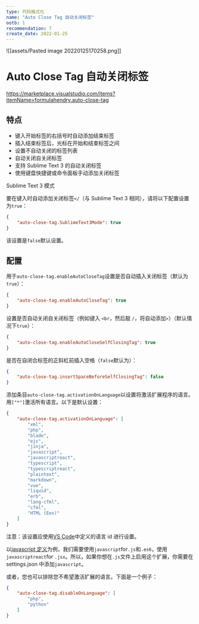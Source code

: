 ```yaml
---
type: 代码格式化
name: "Auto Close Tag 自动关闭标签"
ootb: 1
recommendation: 7
create_date: 2022-01-25
---
```


![[assets/Pasted image 20220125170258.png]]

# Auto Close Tag 自动关闭标签

https://marketplace.visualstudio.com/items?itemName=formulahendry.auto-close-tag


## 特点
-   键入开始标签的右括号时自动添加结束标签
-   插入结束标签后，光标在开始和结束标签之间
-   设置不自动关闭的标签列表
-   自动关闭自关闭标签
-   支持 Sublime Text 3 的自动关闭标签
-   使用键盘快捷键或命令面板手动添加关闭标签

Sublime Text 3 模式

要在键入时自动添加关闭标签`</`（与 Sublime Text 3 相同），请将以下配置设置为`true`：

```json
{
    "auto-close-tag.SublimeText3Mode": true
}
```

该设置是`false`默认设置。

## 配置

用于`auto-close-tag.enableAutoCloseTag`设置是否自动插入关闭标签（默认为`true`）：

```json
{
    "auto-close-tag.enableAutoCloseTag": true
}
```

设置是否自动关闭自关闭标签（例如键入 `<br`，然后敲 `/`，将自动添加`>`）（默认情况下`true`）：

```json
{
    "auto-close-tag.enableAutoCloseSelfClosingTag": true
}
```

是否在自闭合标签的正斜杠前插入空格（`false`默认为）：

```json
{
    "auto-close-tag.insertSpaceBeforeSelfClosingTag": false
}
```

添加条目`auto-close-tag.activationOnLanguage`以设置将激活扩展程序的语言。用`["*"]`激活所有语言。以下是默认设置：

```json
{
    "auto-close-tag.activationOnLanguage": [
        "xml",
        "php",
        "blade",
        "ejs",
        "jinja",
        "javascript",
        "javascriptreact",
        "typescript",
        "typescriptreact",
        "plaintext",
        "markdown",
        "vue",
        "liquid",
        "erb",
        "lang-cfml",
        "cfml",
        "HTML (Eex)"
    ]
}
```

注意：该设置应使用[VS Code](https://github.com/Microsoft/vscode/tree/master/extensions)中定义的语言 id 进行设置。

以[javascript 定义](https://github.com/Microsoft/vscode/blob/master/extensions/javascript/package.json)为例，我们需要使用`javascript`for`.js`和`.es6`，使用`javascriptreact`for `.jsx`。所以，如果你想在`.js`文件上启用这个扩展，你需要在 settings.json 中添加`javascript`。

或者，您也可以排除您不希望激活扩展的语言。下面是一个例子：

```json
{
    "auto-close-tag.disableOnLanguage": [
        "php",
        "python"
    ]
}
```
